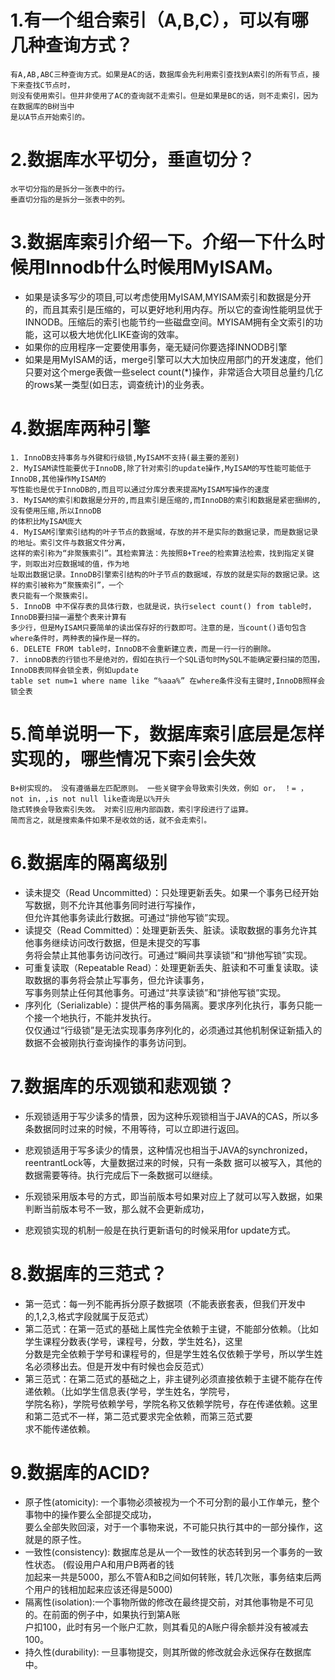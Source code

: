 # 1.有一个组合索引（A,B,C），可以有哪几种查询方式？
    有A,AB,ABC三种查询方式。如果是AC的话，数据库会先利用索引查找到A索引的所有节点，接下来查找C节点时，
    则没有使用索引。但并非使用了AC的查询就不走索引。但是如果是BC的话，则不走索引，因为在数据库的B树当中
    是以A节点开始索引的。
    
# 2.数据库水平切分，垂直切分？
    水平切分指的是拆分一张表中的行。
    垂直切分指的是拆分一张表中的列。
    
# 3.数据库索引介绍一下。介绍一下什么时候用Innodb什么时候用MyISAM。
  - 如果是读多写少的项目,可以考虑使用MyISAM,MYISAM索引和数据是分开的，而且其索引是压缩的，可以更好地利用内存。所以它的查询性能明显优于INNODB。压缩后的索引也能节约一些磁盘空间。MYISAM拥有全文索引的功能，这可以极大地优化LIKE查询的效率。
  - 如果你的应用程序一定要使用事务，毫无疑问你要选择INNODB引擎
  - 如果是用MyISAM的话，merge引擎可以大大加快应用部门的开发速度，他们只要对这个merge表做一些select 
  count(*)操作，非常适合大项目总量约几亿的rows某一类型(如日志，调查统计)的业务表。

# 4.数据库两种引擎

    1. InnoDB支持事务与外键和行级锁,MyISAM不支持(最主要的差别)
    2. MyISAM读性能要优于InnoDB,除了针对索引的update操作,MyISAM的写性能可能低于InnoDB,其他操作MyISAM的
    写性能也是优于InnoDB的,而且可以通过分库分表来提高MyISAM写操作的速度
    3. MyISAM的索引和数据是分开的,而且索引是压缩的,而InnoDB的索引和数据是紧密捆绑的,没有使用压缩,所以InnoDB
    的体积比MyISAM庞大
    4. MyISAM引擎索引结构的叶子节点的数据域，存放的并不是实际的数据记录，而是数据记录的地址。索引文件与数据文件分离，
    这样的索引称为“非聚簇索引”。其检索算法：先按照B+Tree的检索算法检索，找到指定关键字，则取出对应数据域的值，作为地
    址取出数据记录。InnoDB引擎索引结构的叶子节点的数据域，存放的就是实际的数据记录。这样的索引被称为“聚簇索引”，一个
    表只能有一个聚簇索引。
    5. InnoDB 中不保存表的具体行数，也就是说，执行select count() from table时，InnoDB要扫描一遍整个表来计算有
    多少行，但是MyISAM只要简单的读出保存好的行数即可。注意的是，当count()语句包含 where条件时，两种表的操作是一样的。
    6. DELETE FROM table时，InnoDB不会重新建立表，而是一行一行的删除。
    7. innoDB表的行锁也不是绝对的，假如在执行一个SQL语句时MySQL不能确定要扫描的范围，InnoDB表同样会锁全表，例如update
    table set num=1 where name like “%aaa%” 在where条件没有主键时,InnoDB照样会锁全表
    
    
    
# 5.简单说明一下，数据库索引底层是怎样实现的，哪些情况下索引会失效 

    B+树实现的。 没有遵循最左匹配原则。 一些关键字会导致索引失效，例如 or， ！= ， not in，,is not null like查询是以%开头
    隐式转换会导致索引失效。 对索引应用内部函数，索引字段进行了运算。
    简而言之，就是搜索条件如果不是收敛的话，就不会走索引。
    
    
# 6.数据库的隔离级别
- 读未提交（Read Uncommitted）：只处理更新丢失。如果一个事务已经开始写数据，则不允许其他事务同时进行写操作，  
但允许其他事务读此行数据。可通过“排他写锁”实现。
- 读提交（Read Committed）：处理更新丢失、脏读。读取数据的事务允许其他事务继续访问改行数据，但是未提交的写事  
务将会禁止其他事务访问改行。可通过“瞬间共享读锁”和“排他写锁”实现。
- 可重复读取（Repeatable Read）：处理更新丢失、脏读和不可重复读取。读取数据的事务将会禁止写事务，但允许读事务，  
写事务则禁止任何其他事务。可通过“共享读锁”和“排他写锁”实现。
- 序列化（Serializable）：提供严格的事务隔离。要求序列化执行，事务只能一个接一个地执行，不能并发执行。  
仅仅通过“行级锁”是无法实现事务序列化的，必须通过其他机制保证新插入的数据不会被刚执行查询操作的事务访问到。


# 7.数据库的乐观锁和悲观锁？
- 乐观锁适用于写少读多的情景，因为这种乐观锁相当于JAVA的CAS，所以多条数据同时过来的时候，不用等待，可以立即进行返回。
- 悲观锁适用于写多读少的情景，这种情况也相当于JAVA的synchronized，reentrantLock等，大量数据过来的时候，只有一条数
据可以被写入，其他的数据需要等待。执行完成后下一条数据可以继续。

- 乐观锁采用版本号的方式，即当前版本号如果对应上了就可以写入数据，如果判断当前版本号不一致，那么就不会更新成功，
- 悲观锁实现的机制一般是在执行更新语句的时候采用for update方式。


# 8.数据库的三范式？
  - 第一范式：每一列不能再拆分原子数据项（不能表嵌套表，但我们开发中的,1,2,3,格式字段就属于反范式）
  - 第二范式：在第一范式的基础上属性完全依赖于主键，不能部分依赖。（比如学生课程分数表{学号，课程号，分数，学生姓名}，这里  
  分数是完全依赖于学号和课程号的，但是学生姓名仅依赖于学号，所以学生姓名必须移出去。但是开发中有时候也会反范式）
  - 第三范式：在第二范式的基础之上，非主键列必须直接依赖于主键不能存在传递依赖。（比如学生信息表{学号，学生姓名，学院号，  
  学院名称}，学院号依赖学号，学院名称又依赖学院号，存在传递依赖。这里和第二范式不一样，第二范式要求完全依赖，而第三范式要  
  求不能传递依赖。
  
  
# 9.数据库的ACID?

- 原子性(atomicity): 一个事物必须被视为一个不可分割的最小工作单元，整个事物中的操作要么全部提交成功，  
要么全部失败回滚，对于一个事物来说，不可能只执行其中的一部分操作，这就是的原子性。  
- 一致性(consistency): 数据库总是从一个一致性的状态转到另一个事务的一致性状态。 (假设用户A和用户B两者的钱  
加起来一共是5000，那么不管A和B之间如何转账，转几次账，事务结束后两个用户的钱相加起来应该还得是5000)
- 隔离性(isolation):一个事物所做的修改在最终提交前，对其他事物是不可见的。在前面的例子中，如果执行到第A账  
户扣100，此时有另一个账户汇款，则其看见的A账户得余额并没有被减去100。 
- 持久性(durability): 一旦事物提交，则其所做的修改就会永远保存在数据库中。 
